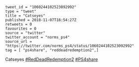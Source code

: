 ```
tweet_id = "1060244102523092992"
type = "tweet"
title = "Catseyes"
published = 2018-11-07T18:54:27Z
retweets = 0
favourites = 0
source = "twitter"
twitter_account = "norms_ps4"
source_url = "https://twitter.com/norms_ps4/status/1060244102523092992"
tag = [ "ps4share", "reddeadredemption2",]
```

Catseyes [#RedDeadRedemption2](/tags/reddeadredemption2/) [#PS4share](/tags/ps4share/)

<p class='image'><img src='http://mnf.m17s.net/2018/11/07/Dra-Y_vXcAI4QKI.jpg' alt=''></p>

